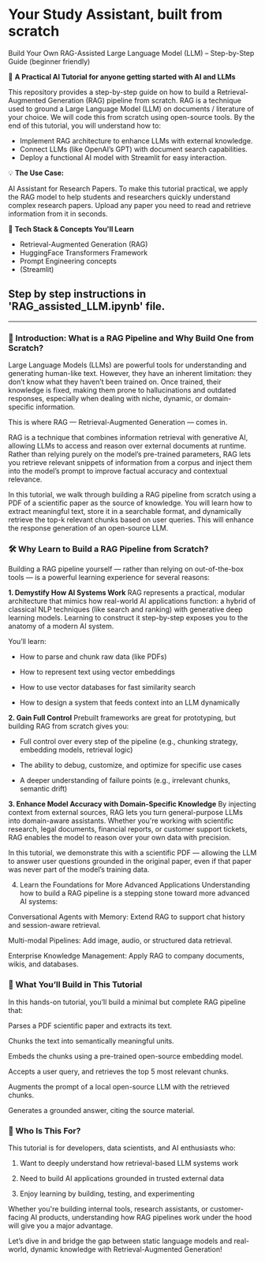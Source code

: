 # Your Study Assistant, built from scratch
Build Your Own RAG-Assisted Large Language Model (LLM) – Step-by-Step Guide (beginner friendly)

📖 **A Practical AI Tutorial for anyone getting started with AI and LLMs**

This repository provides a step-by-step guide on how to build a Retrieval-Augmented Generation (RAG) pipeline from scratch. RAG is a technique used to ground a Large Language Model (LLM) on documents / literature of your choice. We will code this from scratch using open-source tools. By the end of this tutorial, you will understand how to:

- Implement RAG architecture to enhance LLMs with external knowledge.
- Connect LLMs (like OpenAI’s GPT) with document search capabilities.
- Deploy a functional AI model with Streamlit for easy interaction.

💡 **The Use Case:**

AI Assistant for Research Papers. To make this tutorial practical, we apply the RAG model to help students and researchers quickly understand complex research papers. Upload any paper you need to read and retrieve information from it in seconds.

📌 **Tech Stack & Concepts You'll Learn**

- Retrieval-Augmented Generation (RAG)
- HuggingFace Transformers Framework
- Prompt Engineering concepts
- (Streamlit)

## Step by step instructions in 'RAG_assisted_LLM.ipynb' file.
 ________________________________________________________________

### 🧠 Introduction: What is a RAG Pipeline and Why Build One from Scratch?
Large Language Models (LLMs) are powerful tools for understanding and generating human-like text. However, they have an inherent limitation: they don’t know what they haven’t been trained on. Once trained, their knowledge is fixed, making them prone to hallucinations and outdated responses, especially when dealing with niche, dynamic, or domain-specific information.

This is where RAG — Retrieval-Augmented Generation — comes in.

RAG is a technique that combines information retrieval with generative AI, allowing LLMs to access and reason over external documents at runtime. Rather than relying purely on the model’s pre-trained parameters, RAG lets you retrieve relevant snippets of information from a corpus and inject them into the model’s prompt to improve factual accuracy and contextual relevance.

In this tutorial, we walk through building a RAG pipeline from scratch using a PDF of a scientific paper as the source of knowledge. You will learn how to extract meaningful text, store it in a searchable format, and dynamically retrieve the top-k relevant chunks based on user queries. This will enhance the response generation of an open-source LLM.

### 🛠️ Why Learn to Build a RAG Pipeline from Scratch?
Building a RAG pipeline yourself — rather than relying on out-of-the-box tools — is a powerful learning experience for several reasons:

**1. Demystify How AI Systems Work**
RAG represents a practical, modular architecture that mimics how real-world AI applications function: a hybrid of classical NLP techniques (like search and ranking) with generative deep learning models. Learning to construct it step-by-step exposes you to the anatomy of a modern AI system.

You’ll learn:

- How to parse and chunk raw data (like PDFs)

- How to represent text using vector embeddings

- How to use vector databases for fast similarity search

- How to design a system that feeds context into an LLM dynamically

**2. Gain Full Control**
Prebuilt frameworks are great for prototyping, but building RAG from scratch gives you:

- Full control over every step of the pipeline (e.g., chunking strategy, embedding models, retrieval logic)

- The ability to debug, customize, and optimize for specific use cases

- A deeper understanding of failure points (e.g., irrelevant chunks, semantic drift)

**3. Enhance Model Accuracy with Domain-Specific Knowledge**
By injecting context from external sources, RAG lets you turn general-purpose LLMs into domain-aware assistants. Whether you're working with scientific research, legal documents, financial reports, or customer support tickets, RAG enables the model to reason over your own data with precision.


In this tutorial, we demonstrate this with a scientific PDF — allowing the LLM to answer user questions grounded in the original paper, even if that paper was never part of the model’s training data.

4. Learn the Foundations for More Advanced Applications
Understanding how to build a RAG pipeline is a stepping stone toward more advanced AI systems:

Conversational Agents with Memory: Extend RAG to support chat history and session-aware retrieval.

Multi-modal Pipelines: Add image, audio, or structured data retrieval.

Enterprise Knowledge Management: Apply RAG to company documents, wikis, and databases.

### 🚀 What You’ll Build in This Tutorial
In this hands-on tutorial, you’ll build a minimal but complete RAG pipeline that:

Parses a PDF scientific paper and extracts its text.

Chunks the text into semantically meaningful units.

Embeds the chunks using a pre-trained open-source embedding model.

Accepts a user query, and retrieves the top 5 most relevant chunks.

Augments the prompt of a local open-source LLM with the retrieved chunks.

Generates a grounded answer, citing the source material.

### 🎯 Who Is This For?
This tutorial is for developers, data scientists, and AI enthusiasts who:

1. Want to deeply understand how retrieval-based LLM systems work

2. Need to build AI applications grounded in trusted external data

3. Enjoy learning by building, testing, and experimenting

Whether you're building internal tools, research assistants, or customer-facing AI products, understanding how RAG pipelines work under the hood will give you a major advantage.




Let’s dive in and bridge the gap between static language models and real-world, dynamic knowledge with Retrieval-Augmented Generation!

